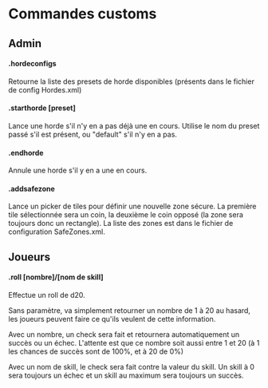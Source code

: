 # Commandes customs
## Admin
#### .hordeconfigs
Retourne la liste des presets de horde disponibles (présents dans le fichier de config Hordes.xml)
#### .starthorde [preset]
Lance une horde s'il n'y en a pas déjà une en cours. Utilise le nom du preset passé s'il est présent, ou "default" s'il n'y en a pas.
#### .endhorde
Annule une horde s'il y en a une en cours.
#### .addsafezone
Lance un picker de tiles pour définir une nouvelle zone sécure. La première tile sélectionnée sera un coin, la deuxième le coin opposé (la zone sera toujours donc un rectangle). La liste des zones est dans le fichier de configuration SafeZones.xml.
## Joueurs
#### .roll [nombre]/[nom de skill]
Effectue un roll de d20. 

Sans paramètre, va simplement retourner un nombre de 1 à 20 au hasard, les joueurs peuvent faire ce qu'ils veulent de cette information.

Avec un nombre, un check sera fait et retournera automatiquement un succès ou un échec. L'attente est que ce nombre soit aussi entre 1 et 20 (à 1 les chances de succès sont de 100%, et à 20 de 0%)

Avec un nom de skill, le check sera fait contre la valeur du skill. Un skill à 0 sera toujours un échec et un skill au maximum sera toujours un succès.
